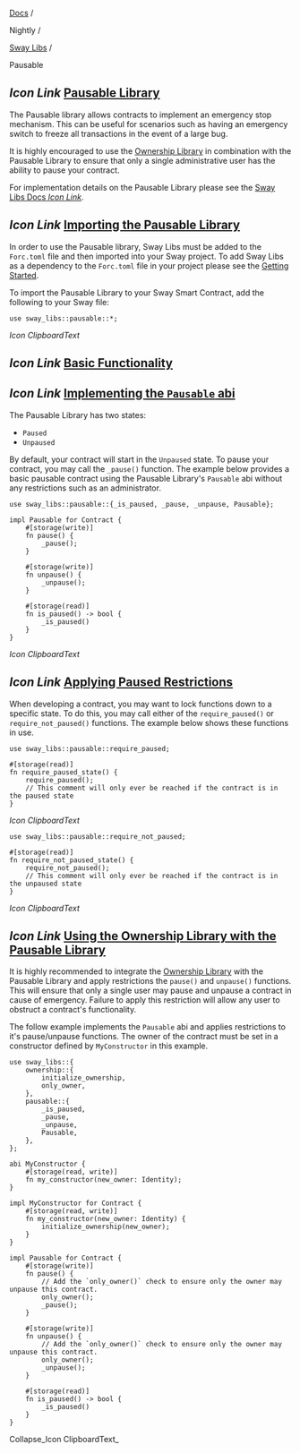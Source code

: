[Docs](https://docs.fuel.network/) /

Nightly  /

[Sway Libs](https://docs.fuel.network/docs/nightly/sway-libs/) /

Pausable

## _Icon Link_ [Pausable Library](https://docs.fuel.network/docs/nightly/sway-libs/pausable/\#pausable-library)

The Pausable library allows contracts to implement an emergency stop mechanism. This can be useful for scenarios such as having an emergency switch to freeze all transactions in the event of a large bug.

It is highly encouraged to use the [Ownership Library](https://docs.fuel.network/docs/nightly/sway-libs/ownership/) in combination with the Pausable Library to ensure that only a single administrative user has the ability to pause your contract.

For implementation details on the Pausable Library please see the [Sway Libs Docs _Icon Link_](https://fuellabs.github.io/sway-libs/master/sway_libs/pausable/index.html).

## _Icon Link_ [Importing the Pausable Library](https://docs.fuel.network/docs/nightly/sway-libs/pausable/\#importing-the-pausable-library)

In order to use the Pausable library, Sway Libs must be added to the `Forc.toml` file and then imported into your Sway project. To add Sway Libs as a dependency to the `Forc.toml` file in your project please see the [Getting Started](https://docs.fuel.network/docs/nightly/sway-libs/getting_started/).

To import the Pausable Library to your Sway Smart Contract, add the following to your Sway file:

```fuel_Box fuel_Box-idXKMmm-css
use sway_libs::pausable::*;
```

_Icon ClipboardText_

## _Icon Link_ [Basic Functionality](https://docs.fuel.network/docs/nightly/sway-libs/pausable/\#basic-functionality)

## _Icon Link_ [Implementing the `Pausable` abi](https://docs.fuel.network/docs/nightly/sway-libs/pausable/\#implementing-the-pausable-abi)

The Pausable Library has two states:

- `Paused`
- `Unpaused`

By default, your contract will start in the `Unpaused` state. To pause your contract, you may call the `_pause()` function. The example below provides a basic pausable contract using the Pausable Library's `Pausable` abi without any restrictions such as an administrator.

```fuel_Box fuel_Box-idXKMmm-css
use sway_libs::pausable::{_is_paused, _pause, _unpause, Pausable};

impl Pausable for Contract {
    #[storage(write)]
    fn pause() {
        _pause();
    }

    #[storage(write)]
    fn unpause() {
        _unpause();
    }

    #[storage(read)]
    fn is_paused() -> bool {
        _is_paused()
    }
}
```

_Icon ClipboardText_

## _Icon Link_ [Applying Paused Restrictions](https://docs.fuel.network/docs/nightly/sway-libs/pausable/\#applying-paused-restrictions)

When developing a contract, you may want to lock functions down to a specific state. To do this, you may call either of the `require_paused()` or `require_not_paused()` functions. The example below shows these functions in use.

```fuel_Box fuel_Box-idXKMmm-css
use sway_libs::pausable::require_paused;

#[storage(read)]
fn require_paused_state() {
    require_paused();
    // This comment will only ever be reached if the contract is in the paused state
}
```

_Icon ClipboardText_

```fuel_Box fuel_Box-idXKMmm-css
use sway_libs::pausable::require_not_paused;

#[storage(read)]
fn require_not_paused_state() {
    require_not_paused();
    // This comment will only ever be reached if the contract is in the unpaused state
}
```

_Icon ClipboardText_

## _Icon Link_ [Using the Ownership Library with the Pausable Library](https://docs.fuel.network/docs/nightly/sway-libs/pausable/\#using-the-ownership-library-with-the-pausable-library)

It is highly recommended to integrate the [Ownership Library](https://docs.fuel.network/docs/nightly/sway-libs/ownership/) with the Pausable Library and apply restrictions the `pause()` and `unpause()` functions. This will ensure that only a single user may pause and unpause a contract in cause of emergency. Failure to apply this restriction will allow any user to obstruct a contract's functionality.

The follow example implements the `Pausable` abi and applies restrictions to it's pause/unpause functions. The owner of the contract must be set in a constructor defined by `MyConstructor` in this example.

```fuel_Box fuel_Box-idXKMmm-css
use sway_libs::{
    ownership::{
        initialize_ownership,
        only_owner,
    },
    pausable::{
        _is_paused,
        _pause,
        _unpause,
        Pausable,
    },
};

abi MyConstructor {
    #[storage(read, write)]
    fn my_constructor(new_owner: Identity);
}

impl MyConstructor for Contract {
    #[storage(read, write)]
    fn my_constructor(new_owner: Identity) {
        initialize_ownership(new_owner);
    }
}

impl Pausable for Contract {
    #[storage(write)]
    fn pause() {
        // Add the `only_owner()` check to ensure only the owner may unpause this contract.
        only_owner();
        _pause();
    }

    #[storage(write)]
    fn unpause() {
        // Add the `only_owner()` check to ensure only the owner may unpause this contract.
        only_owner();
        _unpause();
    }

    #[storage(read)]
    fn is_paused() -> bool {
        _is_paused()
    }
}
```

Collapse_Icon ClipboardText_